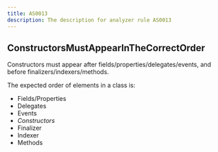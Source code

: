 ```yaml
---
title: AS0013
description: The description for analyzer rule AS0013
---
```

## ConstructorsMustAppearInTheCorrectOrder

Constructors must appear after fields/properties/delegates/events, and before finalizers/indexers/methods.

The expected order of elements in a class is:
- Fields/Properties
- Delegates
- Events
- *Constructors*
- Finalizer
- Indexer
- Methods
